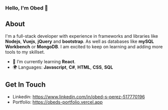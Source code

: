 ### Hello, I'm Obed 👋

## About
I'm a full-stack developer with experience in frameworks and libraries like __Nodejs__, __Vuejs__, __jQuery__ and __bootstrap__. As well as databases like __mySQL Workbench__ or __MongoDB__. I am excited to keep on learning and adding more tools to my skillset.
- 🌱 I’m currently learning __React__.
- 🌍 Languages: **Javascript**, **C#**, **HTML**, **CSS**, **SQL**

## Get In Touch

* Linkedin: https://www.linkedin.com/in/obed-s-perez-517770196
* Portfolio: https://obeds-portfolio.vercel.app
